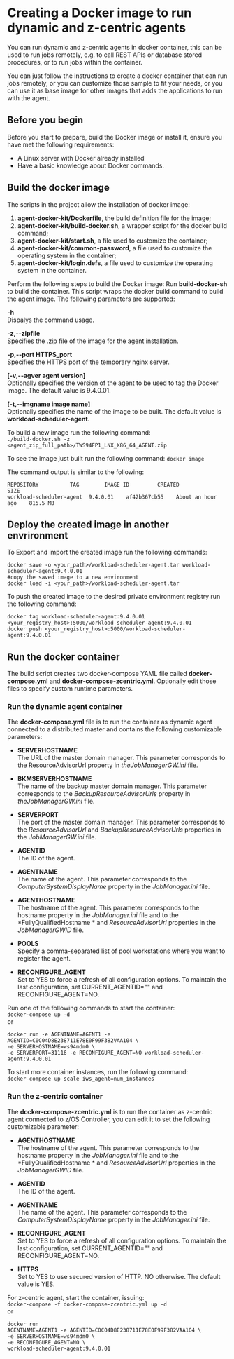 # Creating a Docker image to run dynamic and z-centric agents

You can run dynamic and z-centric agents in docker container, this can be used to run jobs remotely, e.g. to call REST APIs or database stored procedures, or to run jobs within the container.

You can just follow the instructions to create a docker container that can run jobs remotely, or you can customize those sample to fit your needs, or you can use it as base image for other images that adds the applications to run with the agent.

## Before you begin
Before you start to prepare, build the Docker image or install it, ensure you have met the following requirements:
 - A Linux server with Docker already installed
 - Have a basic knowledge about Docker commands.

## Build the docker image
The scripts in the project allow the installation of docker image:
 1. **agent-docker-kit/Dockerfile**, the build definition file for the image;
 2. **agent-docker-kit/build-docker.sh**, a wrapper script for the  docker build  command;
 3. **agent-docker-kit/start.sh**, a file used to customize the container;
 4. **agent-docker-kit/common-password**, a file used to customize the operating system in the container;
 5. **agent-docker-kit/login.defs**, a file used to customize the operating system in the container.

Perform the following steps to build the Docker image:
Run **build-docker-sh** to build the container. This script wraps the docker build command to build the agent image. The following parameters are supported:

 **-h**  
 Dispalys the command usage.

 **-z,--zipfile**  
 Specifies the .zip file of the image for the agent installation. 

 **-p,--port  HTTPS_port**  
 Specifies the HTTPS port of the temporary nginx server.

 **\[-v,--agver  agent version\]**  
 Optionally specifies the version of the agent to be used to tag the Docker image. The default value is  9.4.0.01.

 **\[-t,--imgname  image name\]**  
 Optionally specifies the name of the image to be built. The default value is  **workload-scheduler-agent**.

To build a new image run the following command:  
```./build-docker.sh -z <agent_zip_full_path>/TWS94FP1_LNX_X86_64_AGENT.zip```

To see the image just built run the following command:
```docker image```  

The command output is similar to the following:  
```
REPOSITORY          TAG        IMAGE ID         CREATED            SIZE
workload-scheduler-agent  9.4.0.01    af42b367cb55    About an hour ago    815.5 MB
```

## Deploy the created image in another envrironment
To Export and import the created image run the following commands:
```
docker save -o <your_path>/workload-scheduler-agent.tar workload-scheduler-agent:9.4.0.01
#copy the saved image to a new environment
docker load -i <your_path>/workload-scheduler-agent.tar
```
To push the created image to the desired private environment registry run the following command:
```
docker tag workload-scheduler-agent:9.4.0.01 <your_registry_host>:5000/workload-scheduler-agent:9.4.0.01
docker push <your_registry_host>:5000/workload-scheduler-agent:9.4.0.01
```
## Run the docker container 
The build script creates two docker-compose YAML file called **docker-compose.yml** and **docker-compose-zcentric.yml**. Optionally edit those files to specify custom runtime parameters.

### Run the dynamic agent container

The **docker-compose.yml** file is to run the container as dynamic agent connected to a distributed master and contains the following customizable parameters:

* **SERVERHOSTNAME**  
The URL of the  master domain manager. This parameter corresponds to the  ResourceAdvisorUrl  property in *theJobManagerGW.ini*  file.

* **BKMSERVERHOSTNAME**  
The name of the  backup master domain manager. This parameter corresponds to the  *BackupResourceAdvisorUrls*  property in *theJobManagerGW.ini*  file.

* **SERVERPORT**  
The port of the  master domain manager. This parameter corresponds to the  *ResourceAdvisorUrl*  and  *BackupResourceAdvisorUrls* properties in the *JobManagerGW.ini* file.

* **AGENTID**  
The ID of the agent.

* **AGENTNAME**  
The name of the agent. This parameter corresponds to the  *ComputerSystemDisplayName*  property in the *JobManager.ini*  file.

* **AGENTHOSTNAME**  
The hostname of the agent. This parameter corresponds to the  hostname  property in the *JobManager.ini*  file and to the  *FullyQualifiedHostname * and *ResourceAdvisorUrl*  properties in the  *JobManagerGWID*  file.

* **POOLS**  
Specify a comma-separated list of pool workstations where you want to register the agent.

* **RECONFIGURE\_AGENT**  
Set to  YES  to force a refresh of all configuration options. To maintain the last configuration, set CURRENT\_AGENTID="" and RECONFIGURE\_AGENT=NO.  

Run one of the following commands to start the container:  
 ```docker-compose up -d```  
 or  
 ```
 docker run -e AGENTNAME=AGENT1 -e AGENTID=C0C04D8E238711E78E0F99F382VAA104 \
 -e SERVERHOSTNAME=ws94mdm0 \
 -e SERVERPORT=31116 -e RECONFIGURE_AGENT=NO workload-scheduler-agent:9.4.0.01
 ```
 
 To start more container instances, run the following command:  
 ```docker-compose up scale iws_agent=num_instances```  

### Run the z-centric container

The **docker-compose-zcentric.yml** is to run the container as z-centric agent connected to z/OS Controller, you can edit it to set the following customizable parameter:

* **AGENTHOSTNAME**  
The hostname of the agent. This parameter corresponds to the  hostname  property in the *JobManager.ini*  file and to the  *FullyQualifiedHostname * and *ResourceAdvisorUrl*  properties in the  *JobManagerGWID*  file.

* **AGENTID**  
The ID of the agent.

 * **AGENTNAME**  
The name of the agent. This parameter corresponds to the  *ComputerSystemDisplayName*  property in the *JobManager.ini*  file.

* **RECONFIGURE\_AGENT**  
Set to  YES  to force a refresh of all configuration options. To maintain the last configuration, set CURRENT\_AGENTID="" and RECONFIGURE\_AGENT=NO. 

* **HTTPS**  
Set to YES to use secured version of HTTP. NO otherwise. The default value is YES.


 For z-centric agent, start the container, issuing:  
 ```docker-compose -f docker-compose-zcentric.yml up -d```  
  or 
  ```
 docker run
 AGENTNAME=AGENT1 -e AGENTID=C0C04D8E238711E78E0F99F382VAA104 \
 -e SERVERHOSTNAME=ws94mdm0 \
 -e RECONFIGURE_AGENT=NO \
 workload-scheduler-agent:9.4.0.01
 ```
